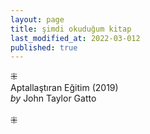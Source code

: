 ```yaml
---
layout: page  
title: şimdi okuduğum kitap  
last_modified_at: 2022-03-012   
published: true  
---
```

⁜  
Aptallaştıran Eğitim (2019)  
<i>by</i> John Taylor Gatto  
<br />
⁜  
  
